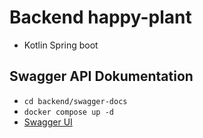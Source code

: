 # Backend happy-plant
- Kotlin Spring boot

## Swagger API Dokumentation 
- `cd backend/swagger-docs`
- `docker compose up -d`
- [Swagger UI](http://localhost:8086/)